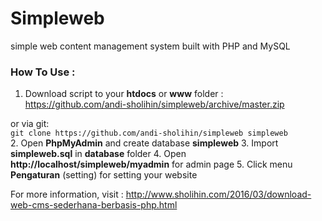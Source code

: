 # Simpleweb
simple web content management system built with PHP and MySQL

### How To Use :

1. Download script to your **htdocs** or **www** folder :  
  https://github.com/andi-sholihin/simpleweb/archive/master.zip  

  or via git:  
  `git clone https://github.com/andi-sholihin/simpleweb simpleweb`  
2. Open **PhpMyAdmin** and create database **simpleweb**
3. Import **simpleweb.sql** in **database** folder
4. Open **http://localhost/simpleweb/myadmin** for admin page
5. Click menu **Pengaturan** (setting) for setting your website

For more information, visit : http://www.sholihin.com/2016/03/download-web-cms-sederhana-berbasis-php.html
